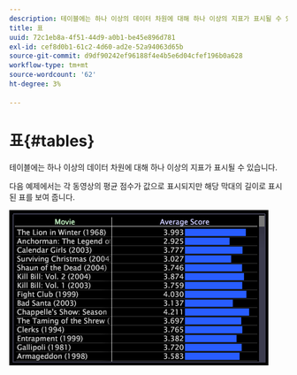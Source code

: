```yaml
---
description: 테이블에는 하나 이상의 데이터 차원에 대해 하나 이상의 지표가 표시될 수 있습니다.
title: 표
uuid: 72c1eb8a-4f51-44d9-a0b1-be45e896d781
exl-id: cef8d0b1-61c2-4d60-ad2e-52a94063d65b
source-git-commit: d9df90242ef96188f4e4b5e6d04cfef196b0a628
workflow-type: tm+mt
source-wordcount: '62'
ht-degree: 3%

---
```


# 표{#tables}

테이블에는 하나 이상의 데이터 차원에 대해 하나 이상의 지표가 표시될 수 있습니다.

다음 예제에서는 각 동영상의 평균 점수가 값으로 표시되지만 해당 막대의 길이로 표시된 표를 보여 줍니다.

![](assets/vis_Table.png)
